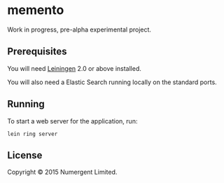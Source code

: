 # memento

Work in progress, pre-alpha experimental project.

## Prerequisites

You will need [Leiningen][1] 2.0 or above installed.

[1]: https://github.com/technomancy/leiningen

You will also need a Elastic Search running locally on the standard ports.

## Running

To start a web server for the application, run:

    lein ring server

## License

Copyright © 2015 Numergent Limited.
